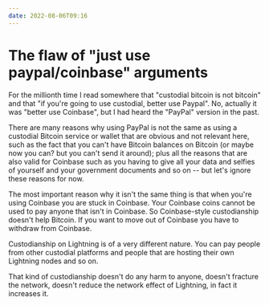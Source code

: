 ```yaml
---
date: 2022-08-06T09:16
---
```


# The flaw of "just use paypal/coinbase" arguments

For the millionth time I read somewhere that "custodial bitcoin is not bitcoin" and that "if you're going to use custodial, better use Paypal". No, actually it was "better use Coinbase", but I had heard the "PayPal" version in the past.

There are many reasons why using PayPal is not the same as using a custodial Bitcoin service or wallet that are obvious and not relevant here, such as the fact that you can't have Bitcoin balances on Bitcoin (or maybe now you can? but you can't send it around); plus all the reasons that are also valid for Coinbase such as you having to give all your data and selfies of yourself and your government documents and so on -- but let's ignore these reasons for now.

The most important reason why it isn't the same thing is that when you're using Coinbase you are stuck in Coinbase. Your Coinbase coins cannot be used to pay anyone that isn't in Coinbase. So Coinbase-style custodianship doesn't help Bitcoin. If you want to move out of Coinbase you have to withdraw from Coinbase.

Custodianship on Lightning is of a very different nature. You can pay people from other custodial platforms and people that are hosting their own Lightning nodes and so on.

That kind of custodianship doesn't do any harm to anyone, doesn't fracture the network, doesn't reduce the network effect of Lightning, in fact it increases it.
